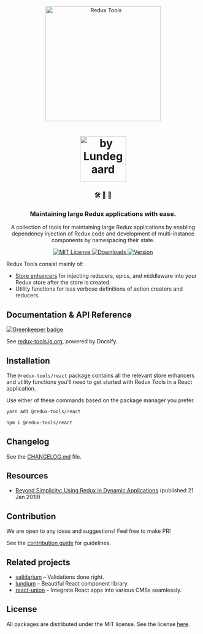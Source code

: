 <p align="center">
  <a href="https://redux-tools.js.org">
    <img alt="Redux Tools" src="https://redux-tools.js.org/_media/logo-transparent.png" width="300" />
  </a>
</p>

<h1 align="center">
  <a href="https://lundegaard.eu">
    <img alt="by Lundegaard" src="https://redux-tools.js.org/_media/by-lundegaard.png" width="120" />
  </a>
</h1>

<h3 align="center">
🛠 💪 💉
</h3>

<h3 align="center">
Maintaining large Redux applications with ease.
</h3>

<p align="center">
A collection of tools for maintaining large Redux applications by enabling dependency injection of Redux code and development of multi-instance components by namespacing their state.
</p>

<p align="center">
  <a href="https://github.com/lundegaard/redux-tools/blob/master/LICENSE">
    <img src="https://flat.badgen.net/badge/license/MIT/blue" alt="MIT License" />
  </a>

  <a href="https://npmjs.com/package/@redux-tools/reducers">
    <img src="https://flat.badgen.net/npm/dm/@redux-tools/reducers" alt="Downloads" />
  </a>

  <a href="https://npmjs.com/package/@redux-tools/reducers">
    <img src="https://flat.badgen.net/npm/v/@redux-tools/reducers" alt="Version" />
  </a>
</p>

Redux Tools consist mainly of:

- [Store enhancers](https://github.com/reduxjs/redux/blob/master/docs/Glossary.md#store-enhancer) for injecting reducers, epics, and middleware into your Redux store after the store is created.
- Utility functions for less verbose definitions of action creators and reducers.

## Documentation & API Reference

[![Greenkeeper badge](https://badges.greenkeeper.io/lundegaard/redux-tools.svg)](https://greenkeeper.io/)

See [redux-tools.js.org](https://redux-tools.js.org/), powered by Docsify.

## Installation

The `@redux-tools/react` package contains all the relevant store enhancers and utility functions you'll need to get started with Redux Tools in a React application.

Use either of these commands based on the package manager you prefer.

```sh
yarn add @redux-tools/react
```

```sh
npm i @redux-tools/react
```

## Changelog

See the [CHANGELOG.md](CHANGELOG.md) file.

## Resources

- [Beyond Simplicity: Using Redux in Dynamic Applications](https://medium.com/@wafflepie/beyond-simplicity-using-redux-in-dynamic-applications-ae9e0aea928c) (published 21 Jan 2019)

## Contribution

We are open to any ideas and suggestions! Feel free to make PR!

See the [contribution guide](https://github.com/lundegaard/redux-tools/blob/master/CONTRIBUTING.md) for guidelines.

## Related projects

- [validarium](https://github.com/lundegaard/validarium) – Validations done right.
- [lundium](https://github.com/lundegaard/lundium) – Beautiful React component library.
- [react-union](https://github.com/lundegaard/react-union) – Integrate React apps into various CMSs seamlessly.

## License

All packages are distributed under the MIT license. See the license [here](https://github.com/lundegaard/redux-tools/blob/master/LICENSE).
